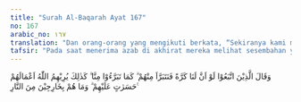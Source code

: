 ```yaml
---
title: "Surah Al-Baqarah Ayat 167"
no: 167
arabic_no: ١٦٧
translation: "Dan orang-orang yang mengikuti berkata, “Sekiranya kami mendapat kesempatan (kembali ke dunia), tentu kami akan berlepas tangan dari mereka, sebagaimana mereka berlepas tangan dari kami.” Demikianlah Allah memperlihatkan kepada mereka amal per-buatan mereka yang menjadi penyesalan mereka. Dan mereka tidak akan keluar dari api neraka."
tafsir: "Pada saat menerima azab di akhirat mereka melihat sesembahan yang mereka sembah selagi di dunia, berlepas diri dari mereka dan menyatakan tidak bertanggung jawab atas kesesatan dan kekeliruan mereka dalam menyembah selain Allah. Karena itu mereka mengharap-harap kiranya mereka diberi kesempatan hidup kembali di dunia, agar mereka dapat menyembah Allah saja dan berlepas diri dari berhala serta pemimpin-pemimpin yang mereka sembah dahulu. Dengan demikian mereka tidak akan mengalami kepahitan dan kegetiran seperti yang mereka alami itu. Tetapi harapan itu sia-sia belaka karena nasi telah menjadi bubur. Mereka akan tetap berada dalam neraka dan tidak dapat keluar lagi dari sana, baik untuk kembali ke dunia guna memperbaiki akidah dan amalnya, ataupun untuk masuk ke surga, karena pintu surga tertutup bagi orang-orang musyrik."
---
```

وَقَالَ الَّذِيْنَ اتَّبَعُوْا لَوْ اَنَّ لَنَا كَرَّةً فَنَتَبَرَّاَ مِنْهُمْ ۗ كَمَا تَبَرَّءُوْا مِنَّا ۗ كَذٰلِكَ يُرِيْهِمُ اللّٰهُ اَعْمَالَهُمْ حَسَرٰتٍ عَلَيْهِمْ ۗ وَمَا هُمْ بِخَارِجِيْنَ مِنَ النَّارِ ࣖ